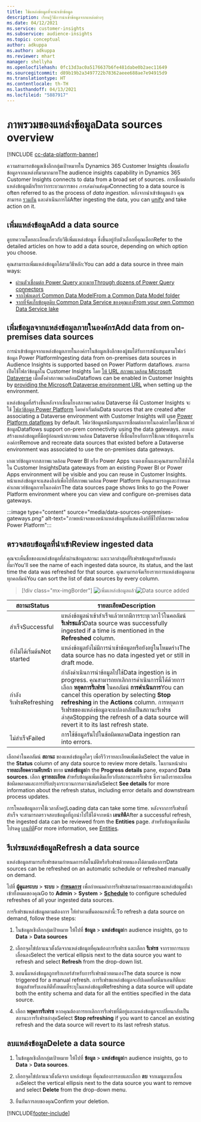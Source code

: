 ```yaml
---
title: ใช้แหล่งข้อมูลที่จะนำเข้าข้อมูล
description: เรียนรู้วิธีการนำเข้าข้อมูลจากแหล่งต่างๆ
ms.date: 04/12/2021
ms.service: customer-insights
ms.subservice: audience-insights
ms.topic: conceptual
author: adkuppa
ms.author: adkuppa
ms.reviewer: mhart
manager: shellyha
ms.openlocfilehash: 0fc13d3ac0a5176637b6fe481dabe0b2aec11649
ms.sourcegitcommit: d89b19b2a3497722b78362aeee688ae7e94915d9
ms.translationtype: HT
ms.contentlocale: th-TH
ms.lasthandoff: 04/13/2021
ms.locfileid: "5887917"
---
```

# <a name="data-sources-overview"></a><span data-ttu-id="f659a-103">ภาพรวมของแหล่งข้อมูล</span><span class="sxs-lookup"><span data-stu-id="f659a-103">Data sources overview</span></span>

[!INCLUDE [cc-data-platform-banner](../includes/cc-data-platform-banner.md)]

<span data-ttu-id="f659a-104">ความสามารถข้อมูลเชิงลึกกลุ่มเป้าหมายใน Dynamics 365 Customer Insights เชื่อมต่อกับข้อมูลจากแหล่งที่มามากมาย</span><span class="sxs-lookup"><span data-stu-id="f659a-104">The audience insights capability in Dynamics 365 Customer Insights connects to data from a broad set of sources.</span></span> <span data-ttu-id="f659a-105">การเชื่อมต่อกับแหล่งข้อมูลมักเรียกว่ากระบวนการของ *การส่งผ่านข้อมูล*</span><span class="sxs-lookup"><span data-stu-id="f659a-105">Connecting to a data source is often referred to as the process of *data ingestion*.</span></span> <span data-ttu-id="f659a-106">หลังจากนำเข้าข้อมูลแล้ว คุณสามารถ [รวมกัน](data-unification.md) และดำเนินการได้</span><span class="sxs-lookup"><span data-stu-id="f659a-106">After ingesting the data, you can [unify](data-unification.md) and take action on it.</span></span>

## <a name="add-a-data-source"></a><span data-ttu-id="f659a-107">เพิ่มแหล่งข้อมูล</span><span class="sxs-lookup"><span data-stu-id="f659a-107">Add a data source</span></span>

<span data-ttu-id="f659a-108">ดูบทความโดยละเอียดเกี่ยวกับวิธีเพิ่มแหล่งข้อมูล ซึ่งขึ้นอยู่กับตัวเลือกที่คุณเลือก</span><span class="sxs-lookup"><span data-stu-id="f659a-108">Refer to the detailed articles on how to add a data source, depending on which option you choose.</span></span>

<span data-ttu-id="f659a-109">คุณสามารถเพิ่มแหล่งข้อมูลได้สามวิธีหลัก:</span><span class="sxs-lookup"><span data-stu-id="f659a-109">You can add a data source in three main ways:</span></span>

- [<span data-ttu-id="f659a-110">ผ่านตัวเชื่อมต่อ Power Query มากมาย</span><span class="sxs-lookup"><span data-stu-id="f659a-110">Through dozens of Power Query connectors</span></span>](connect-power-query.md)
- [<span data-ttu-id="f659a-111">จากโฟลเดอร์ Common Data Model</span><span class="sxs-lookup"><span data-stu-id="f659a-111">From a Common Data Model folder</span></span>](connect-common-data-model.md)
- [<span data-ttu-id="f659a-112">จากที่จัดเก็บข้อมูลดิบ Common Data Service ของคุณเอง</span><span class="sxs-lookup"><span data-stu-id="f659a-112">From your own Common Data Service lake</span></span>](connect-common-data-service-lake.md)

## <a name="add-data-from-on-premises-data-sources"></a><span data-ttu-id="f659a-113">เพิ่มข้อมูลจากแหล่งข้อมูลภายในองค์กร</span><span class="sxs-lookup"><span data-stu-id="f659a-113">Add data from on-premises data sources</span></span>

<span data-ttu-id="f659a-114">การนำเข้าข้อมูลจากแหล่งข้อมูลภายในองค์กรในข้อมูลเชิงลึกของผู้ชมได้รับการสนับสนุนตามโฟลว์ข้อมูล Power Platform</span><span class="sxs-lookup"><span data-stu-id="f659a-114">Ingesting data from on-premises data sources in Audience Insights is supported based on Power Platform dataflows.</span></span> <span data-ttu-id="f659a-115">สามารถเปิดใช้โฟลว์ข้อมูลใน Customer Insights โดย [ให้ URL สภาพแวดล้อม Microsoft Dataverse](manage-environments.md#create-an-environment-in-an-existing-organization) เมื่อตั้งค่าสภาพแวดล้อม</span><span class="sxs-lookup"><span data-stu-id="f659a-115">Dataflows can be enabled in Customer Insights by [providing the Microsoft Dataverse environment URL](manage-environments.md#create-an-environment-in-an-existing-organization) when setting up the environment.</span></span>

<span data-ttu-id="f659a-116">แหล่งข้อมูลที่สร้างขึ้นหลังจากเชื่อมโยงสภาพแวดล้อม Dataverse ที่มี Customer Insights จะใช้ [โฟลว์ข้อมูล Power Platform](/power-query/dataflows/overview-dataflows-across-power-platform-dynamics-365) โดยค่าเริ่มต้น</span><span class="sxs-lookup"><span data-stu-id="f659a-116">Data sources that are created after associating a Dataverse environment with Customer Insights will use [Power Platform dataflows](/power-query/dataflows/overview-dataflows-across-power-platform-dynamics-365) by default.</span></span> <span data-ttu-id="f659a-117">โฟลว์ข้อมูลสนับสนุนการเชื่อมต่อภายในองค์กรโดยใช้เกตเวย์ข้อมูล</span><span class="sxs-lookup"><span data-stu-id="f659a-117">Dataflows support on-prem connectivity using the data gateways.</span></span> <span data-ttu-id="f659a-118">ลบและสร้างแหล่งข้อมูลที่มีอยู่ก่อนหน้าสภาพแวดล้อม Dataverse ที่เชื่อมโยงกับการใช้เกตเวย์ข้อมูลภายในองค์กร</span><span class="sxs-lookup"><span data-stu-id="f659a-118">Remove and recreate data sources that existed before a Dataverse environment was associated to use the on-premises data gateways.</span></span>

<span data-ttu-id="f659a-119">เกตเวย์ข้อมูลจากสภาพแวดล้อม Power BI หรือ Power Apps จะมองเห็นและคุณสามารถใช้ซ้ำได้ใน Customer Insights</span><span class="sxs-lookup"><span data-stu-id="f659a-119">Data gateways from an existing Power BI or Power Apps environment will be visible and you can reuse in Customer Insights.</span></span> <span data-ttu-id="f659a-120">หน้าแหล่งข้อมูลจะแสดงลิงก์เพื่อไปที่สภาพแวดล้อม Power Platform ที่คุณสามารถดูและกำหนดค่าเกตเวย์ข้อมูลภายในองค์กร</span><span class="sxs-lookup"><span data-stu-id="f659a-120">The data sources page shows links to go the Power Platform environment where you can view and configure on-premises data gateways.</span></span>

:::image type="content" source="media/data-sources-onpremises-gateways.png" alt-text="ภาพหน้าจอของหน้าแหล่งข้อมูลที่แสดงลิงก์ที่ชี้ไปที่สภาพแวดล้อม Power Platform":::

## <a name="review-ingested-data"></a><span data-ttu-id="f659a-122">ตรวจสอบข้อมูลที่นำเข้า</span><span class="sxs-lookup"><span data-stu-id="f659a-122">Review ingested data</span></span>

<span data-ttu-id="f659a-123">คุณจะเห็นชื่อของแหล่งข้อมูลที่ส่งผ่านข้อมูลสถานะ และเวลาล่าสุดที่รีเฟรชข้อมูลสำหรับแหล่งที่มา</span><span class="sxs-lookup"><span data-stu-id="f659a-123">You'll see the name of each ingested data source, its status, and the last time the data was refreshed for that source.</span></span> <span data-ttu-id="f659a-124">คุณสามารถจัดเรียงรายการแหล่งข้อมูลตามทุกคอลัมน์</span><span class="sxs-lookup"><span data-stu-id="f659a-124">You can sort the list of data sources by every column.</span></span>

> [!div class="mx-imgBorder"]
> <span data-ttu-id="f659a-125">![เพิ่มแหล่งข้อมูลแล้ว](media/configure-data-datasource-added.png "เพิ่มแหล่งข้อมูลแล้ว")</span><span class="sxs-lookup"><span data-stu-id="f659a-125">![Data source added](media/configure-data-datasource-added.png "Data source added")</span></span>

|<span data-ttu-id="f659a-126">สถานะ</span><span class="sxs-lookup"><span data-stu-id="f659a-126">Status</span></span>  |<span data-ttu-id="f659a-127">รายละเอียด</span><span class="sxs-lookup"><span data-stu-id="f659a-127">Description</span></span>  |
|---------|---------|
|<span data-ttu-id="f659a-128">สำเร็จ</span><span class="sxs-lookup"><span data-stu-id="f659a-128">Successful</span></span>   |<span data-ttu-id="f659a-129">แหล่งข้อมูลนำเข้าสำเร็จแล้วหากมีการระบุเวลาไว้ในคอลัมน์ **รีเฟรชแล้ว**</span><span class="sxs-lookup"><span data-stu-id="f659a-129">Data source was successfully ingested if a time is mentioned in the **Refreshed** column.</span></span>
|<span data-ttu-id="f659a-130">ยังไม่ได้เริ่มต้น</span><span class="sxs-lookup"><span data-stu-id="f659a-130">Not started</span></span>   |<span data-ttu-id="f659a-131">แหล่งข้อมูลยังไม่มีการนำเข้าข้อมูลหรือยังอยู่ในโหมดร่าง</span><span class="sxs-lookup"><span data-stu-id="f659a-131">The data source has no data ingested yet or still in draft mode.</span></span>         |
|<span data-ttu-id="f659a-132">กำลังรีเฟรช</span><span class="sxs-lookup"><span data-stu-id="f659a-132">Refreshing</span></span>    |<span data-ttu-id="f659a-133">กำลังดำเนินการนำข้อมูลไปใช้</span><span class="sxs-lookup"><span data-stu-id="f659a-133">Data ingestion is in progress.</span></span> <span data-ttu-id="f659a-134">คุณสามารถยกเลิกการดำเนินการนี้ได้ด้วยการเลือก **หยุดการรีเฟรช** ในคอลัมน์ **การดำเนินการ**</span><span class="sxs-lookup"><span data-stu-id="f659a-134">You can cancel this operation by selecting **Stop refreshing** in the **Actions** column.</span></span> <span data-ttu-id="f659a-135">การหยุดการรีเฟรชของแหล่งข้อมูลจะแปลงกลับเป็นสถานะรีเฟรชล่าสุด</span><span class="sxs-lookup"><span data-stu-id="f659a-135">Stopping the refresh of a data source will revert it to its last refresh state.</span></span>       |
|<span data-ttu-id="f659a-136">ไม่สำเร็จ</span><span class="sxs-lookup"><span data-stu-id="f659a-136">Failed</span></span>     |<span data-ttu-id="f659a-137">การใช้ข้อมูลรันไปในข้อผิดพลาด</span><span class="sxs-lookup"><span data-stu-id="f659a-137">Data ingestion ran into errors.</span></span>         |

<span data-ttu-id="f659a-138">เลือกค่าในคอลัมน์ **สถานะ** ของแหล่งข้อมูลใดๆ เพื่อรีวิวรายละเอียดเพิ่มเติม</span><span class="sxs-lookup"><span data-stu-id="f659a-138">Select the value in the **Status** column of any data source to review more details.</span></span> <span data-ttu-id="f659a-139">ในบานหน้าต่าง **รายละเอียดความคืบหน้า** ขยาย **แหล่งข้อมูล**</span><span class="sxs-lookup"><span data-stu-id="f659a-139">In the **Progress details** pane, expand **Data sources**.</span></span> <span data-ttu-id="f659a-140">เลือก **ดูรายละเอียด** สำหรับข้อมูลเพิ่มเติมเกี่ยวกับสถานะการรีเฟรช ซึ่งรวมถึงรายละเอียดข้อผิดพลาดและการปรับปรุงกระบวนการดาวน์สตรีม</span><span class="sxs-lookup"><span data-stu-id="f659a-140">Select **See details** for more information about the refresh status, including error details and downstream process updates.</span></span>

<span data-ttu-id="f659a-141">การโหลดข้อมูลอาจใช้เวลาสักครู่</span><span class="sxs-lookup"><span data-stu-id="f659a-141">Loading data can take some time.</span></span> <span data-ttu-id="f659a-142">หลังจากการรีเฟรชที่สำเร็จ จะสามารถตรวจสอบข้อมูลที่ถูกนำไปใช้ได้จากหน้า **เอนทิตี**</span><span class="sxs-lookup"><span data-stu-id="f659a-142">After a successful refresh, the ingested data can be reviewed from the **Entities** page.</span></span> <span data-ttu-id="f659a-143">สำหรับข้อมูลเพิ่มเติม โปรดดู [เอนทิตี](entities.md)</span><span class="sxs-lookup"><span data-stu-id="f659a-143">For more information, see [Entities](entities.md).</span></span>

## <a name="refresh-a-data-source"></a><span data-ttu-id="f659a-144">รีเฟรชแหล่งข้อมูล</span><span class="sxs-lookup"><span data-stu-id="f659a-144">Refresh a data source</span></span>

<span data-ttu-id="f659a-145">แหล่งข้อมูลสามารถรีเฟรชตามกำหนดการอัตโนมัติหรือรีเฟรชด้วยตนเองได้ตามต้องการ</span><span class="sxs-lookup"><span data-stu-id="f659a-145">Data sources can be refreshed on an automatic schedule or refreshed manually on demand.</span></span> 

<span data-ttu-id="f659a-146">ไปที่ **ผู้ดูแลระบบ** > **ระบบ** > [**กำหนดการ**](system.md#schedule-tab) เพื่อกำหนดค่าการรีเฟรชตามกำหนดการของแหล่งข้อมูลที่นำเข้าทั้งหมดของคุณ</span><span class="sxs-lookup"><span data-stu-id="f659a-146">Go to **Admin** > **System** > [**Schedule**](system.md#schedule-tab) to configure scheduled refreshes of all your ingested data sources.</span></span>

<span data-ttu-id="f659a-147">การรีเฟรชแหล่งข้อมูลตามต้องการ ให้ทำตามขั้นตอนเหล่านี้:</span><span class="sxs-lookup"><span data-stu-id="f659a-147">To refresh a data source on demand, follow these steps:</span></span>

1. <span data-ttu-id="f659a-148">ในข้อมูลเชิงลึกกลุ่มเป้าหมาย ให้ไปที่ **ข้อมูล** > **แหล่งข้อมูล**</span><span class="sxs-lookup"><span data-stu-id="f659a-148">In audience insights, go to **Data** > **Data sources**</span></span>

2. <span data-ttu-id="f659a-149">เลือกจุดไข่ปลาแนวตั้งถัดจากแหล่งข้อมูลที่คุณต้องการรีเฟรช และเลือก **รีเฟรช** จากรายการแบบเลื่อนลง</span><span class="sxs-lookup"><span data-stu-id="f659a-149">Select the vertical ellipsis next to the data source you want to refresh and select **Refresh** from the drop-down list.</span></span>

3. <span data-ttu-id="f659a-150">ตอนนี้แหล่งข้อมูลถูกทริกเกอร์สำหรับการรีเฟรชด้วยตนเอง</span><span class="sxs-lookup"><span data-stu-id="f659a-150">The data source is now triggered for a manual refresh.</span></span> <span data-ttu-id="f659a-151">การรีเฟรชแหล่งข้อมูลจะอัปเดตทั้งสคีมาเอนทิตีและข้อมูลสำหรับเอนทิตีทั้งหมดที่ระบุในแหล่งข้อมูล</span><span class="sxs-lookup"><span data-stu-id="f659a-151">Refreshing a data source will update both the entity schema and data for all the entities specified in the data source.</span></span>

4. <span data-ttu-id="f659a-152">เลือก **หยุดการรีเฟรช** หากคุณต้องการยกเลิกการรีเฟรชที่มีอยู่และแหล่งข้อมูลจะเปลี่ยนกลับเป็นสถานะการรีเฟรชล่าสุด</span><span class="sxs-lookup"><span data-stu-id="f659a-152">Select **Stop refreshing** if you want to cancel an existing refresh and the data source will revert to its last refresh status.</span></span>

## <a name="delete-a-data-source"></a><span data-ttu-id="f659a-153">ลบแหล่งข้อมูล</span><span class="sxs-lookup"><span data-stu-id="f659a-153">Delete a data source</span></span>

1. <span data-ttu-id="f659a-154">ในข้อมูลเชิงลึกกลุ่มเป้าหมาย ให้ไปที่ **ข้อมูล** > **แหล่งข้อมูล**</span><span class="sxs-lookup"><span data-stu-id="f659a-154">In audience insights, go to **Data** > **Data sources**.</span></span>

2. <span data-ttu-id="f659a-155">เลือกจุดไข่ปลาแนวตั้งถัดจาก แหล่งข้อมูล ที่คุณต้องการลบและเลือก **ลบ** จากเมนูแบบเลื่อนลง</span><span class="sxs-lookup"><span data-stu-id="f659a-155">Select the vertical ellipsis next to the data source you want to remove and select **Delete** from the drop-down menu.</span></span>

3. <span data-ttu-id="f659a-156">ยืนยันการลบของคุณ</span><span class="sxs-lookup"><span data-stu-id="f659a-156">Confirm your deletion.</span></span>


[!INCLUDE[footer-include](../includes/footer-banner.md)]
